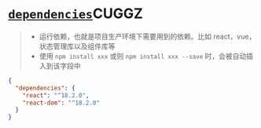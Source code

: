 # [`dependencies`]()CUGGZ

> - 运行依赖，也就是项目生产环境下需要用到的依赖。比如 react，vue，状态管理库以及组件库等
> - 使用 `npm install xxx` 或则 `npm install xxx --save` 时，会被自动插入到该字段中

```json
{
  "dependencies": {
    "react": "^18.2.0",
    "react-dom": "^18.2.0"
  }
}
```

